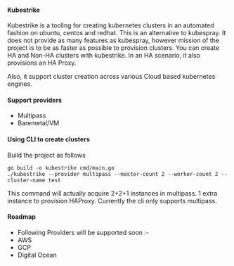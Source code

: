 #### Kubestrike

Kubestrike is a tooling for creating kubernetes clusters in an automated fashion on ubuntu, centos and redhat.
This is an alternative to kubespray. 
It does not provide as many features as kubespray, however mission of the project is to be as faster as possible to provision clusters.
You can create HA and Non-HA clusters with kubestrike.
In an HA scenario, it also provisions an HA Proxy.

Also, it support cluster creation across various Cloud based kubernetes engines.

#### Support providers

- Multipass
- Baremetal/VM

#### Using CLI to create clusters 

Build the project as follows

```
go build -o kubestrike cmd/main.go 
./kubestrike --provider multipass --master-count 2 --worker-count 2 --cluster-name test
```
This command will actually acquire 2+2+1 instances in multipass. 1 extra instance to provision HAProxy.
Currently the cli only supports multipass.

#### Roadmap
- Following Providers will be supported soon :-
- AWS
- GCP
- Digital Ocean